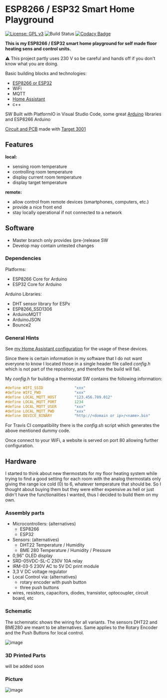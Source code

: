 # ESP8266 / ESP32 Smart Home Playground

[![License: GPL v3](https://img.shields.io/badge/License-GPLv3-blue.svg)](https://www.gnu.org/licenses/gpl-3.0)
![Build Status](https://github.com/dhzl84/ESP8266-Smart-Home/actions/workflows/main.yml/badge.svg)
[![Codacy Badge](https://app.codacy.com/project/badge/Grade/62f9be8a6ab441ec82306f1c18f8c0b3)](https://www.codacy.com/manual/dhzl84/ESP8266-Smart-Home/dashboard?utm_source=github.com&amp;utm_medium=referral&amp;utm_content=dhzl84/ESP8266-Smart-Home&amp;utm_campaign=Badge_Grade)

**This is my ESP8266 / ESP32 smart home playground for self made floor heating sens and control units.**

:warning: This project partly uses 230 V so be careful and hands off if you don't know what you are doing.

Basic building blocks and technologies:

* [ESP8266 or ESP32](https://www.espressif.com/)
* WiFi
* MQTT
* [Home Assistant](https://home-assistant.io/)
* c++

SW Built with PlatformIO in Visual Studio Code, some great [Arduino](https://www.arduino.cc) libraries and ESP8266 Arduino

[Circuit and PCB](https://github.com/dhzl84/ESP8266_Thermostat_PCB.git) made with [Target 3001](https://ibfriedrich.com/de/index.html)

## Features

**local:**

* sensing room temperature
* controlling room temperature
* display current room temperature
* display target temperature

**remote:**

* allow control from remote devices (smartphones, computers, etc.)
* provide a nice front end
* stay locally operational if not connected to a network

## Software

* Master branch only provides (pre-)release SW
* Develop may contain untested changes

### Dependencies

Platforms:

* ESP8266 Core for Arduino
* ESP32 Core for Arduino

Arduino Libraries:

* DHT sensor library for ESPx
* ESP8266_SSD1306
* ArduinoMQTT
* ArduinoJSON
* Bounce2

### General Hints

See [my Home Assistant configuration](https://github.com/dhzl84/Home-Assistant-Configuration) for the usage of these devices.

Since there is certain information in my software that I do not want everyone to know I located those in a single header file called *config.h* which is not part of the repository, and therefore the build will fail.

My *config.h* for building a thermostat SW contains the following information:

```c++
#define WIFI_SSID              "xxx"
#define WIFI_PWD               "xxx"
#define LOCAL_MQTT_HOST        "123.456.789.012"
#define LOCAL_MQTT_PORT        1234
#define LOCAL_MQTT_USER        "xxx"
#define LOCAL_MQTT_PWD         "xxx"
#define DEVICE_BINARY          "http://<domain or ip>/<name>.bin"
```

For Travis CI compatibility there is the *config.sh* script which generates the above mentioned dummy code.

Once connect to your WiFi, a website is served on port 80 allowing further configuration.

## Hardware

I started to think about new thermostats for my floor heating system while trying to find a good setting for each room with the analog thermostats only giving the range ice cold (0) to 6, whatever temperature that should be.
So I thought about buying them but they were either expensive as hell or just didn't have the functionalities I wanted, thus I decided to build them on my own.

### Assembly parts

* Microcontrollers: (alternatives)
  * ESP8266
  * ESP32
* Sensors: (alternatives)
  * DHT22 Temperature / Humidity
  * BME 280 Temperature / Humidity / Pressure
* 0,96" OLED display
* SRD-05VDC-SL-C 230V 10A relay
* IRM-03-5 230V AC to 5V DC print module
* 3,3 V DC voltage regulator
* Local Control via: (alternatives)
  * rotary encoder with push button
  * three push buttons
* wires, resistors, capacitors, diodes, transistor, optocoupler, circuit board, etc

### Schematic

The schemnatic shows the wiring for all variants. The sensors DHT22 and BME280 are meant to be alternatives. Same applies to the Rotary Encoder and the Push Buttons for local control.

![image](https://user-images.githubusercontent.com/5675570/77818501-36eaf680-70d3-11ea-9c11-1c7bbd2b8cc5.png)

### 3D Printed Parts

will be added soon

### Picture

![image](https://user-images.githubusercontent.com/5675570/50345529-b7659380-052f-11e9-8c72-13e437296978.jpg)
